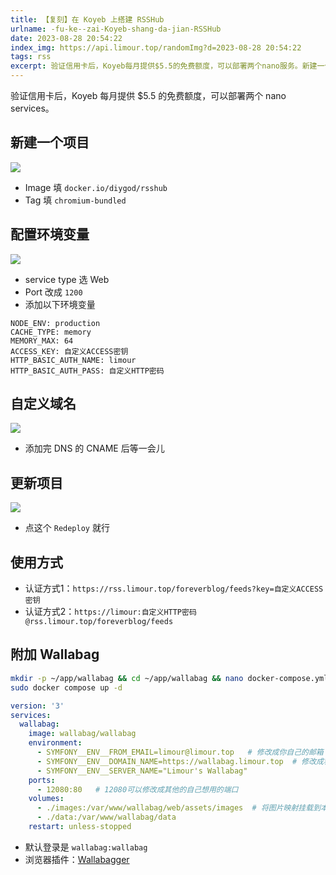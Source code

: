 ```yaml
---
title: 【复刻】在 Koyeb 上搭建 RSSHub
urlname: -fu-ke--zai-Koyeb-shang-da-jian-RSSHub
date: 2023-08-28 20:54:22
index_img: https://api.limour.top/randomImg?d=2023-08-28 20:54:22
tags: rss
excerpt: 验证信用卡后，Koyeb每月提供$5.5的免费额度，可以部署两个nano服务。新建一个项目，填写镜像为docker.io/diygod/rsshub，标签为chromium-bundled。配置环境变量，选择Web服务类型，将端口改为1200。添加以下环境变量：NODE_ENV为production，CACHE_TYPE为memory，MEMORY_MAX为64，ACCESS_KEY为自定义的访问密钥，HTTP_BASIC_AUTH_NAME为limour，HTTP_BASIC_AUTH_PASS为自定义的HTTP密码。自定义域名，添加完DNS的CNAME后等待一段时间。更新项目，点击Redeploy即可。使用方式有两种认证方式：方式1为使用自定义的访问密钥，链接为https://rss.limour.top/foreverblog/feeds?key=自定义ACCESS密钥；方式2为使用自定义的HTTP密码，链接为https://limour:自定义HTTP密码@rss.limour.top/foreverblog/feeds。
---
```

验证信用卡后，Koyeb 每月提供 $5.5 的免费额度，可以部署两个 nano services。
## 新建一个项目
![](https://img.limour.top/2023/08/30/64ef3cbe14b8e.webp)
+ Image 填 `docker.io/diygod/rsshub`
+ Tag 填 `chromium-bundled`
## 配置环境变量
![](https://img.limour.top/2023/08/30/64ef3cd524a2a.webp)
+ service type 选 Web
+ Port 改成 `1200`
+ 添加以下环境变量
```env
NODE_ENV: production
CACHE_TYPE: memory
MEMORY_MAX: 64
ACCESS_KEY: 自定义ACCESS密钥
HTTP_BASIC_AUTH_NAME: limour
HTTP_BASIC_AUTH_PASS: 自定义HTTP密码
```
## 自定义域名
![](https://img.limour.top/2023/08/30/64ef3ce4286f4.webp)
+ 添加完 DNS 的 CNAME 后等一会儿
## 更新项目
![](https://img.limour.top/2023/08/30/64ef3cf521814.webp)
+ 点这个 `Redeploy` 就行
## 使用方式
+ 认证方式1：`https://rss.limour.top/foreverblog/feeds?key=自定义ACCESS密钥`
+ 认证方式2：`https://limour:自定义HTTP密码@rss.limour.top/foreverblog/feeds`

## 附加 Wallabag
```bash
mkdir -p ~/app/wallabag && cd ~/app/wallabag && nano docker-compose.yml
sudo docker compose up -d
```
```yml
version: '3'
services:
  wallabag:
    image: wallabag/wallabag
    environment:
      - SYMFONY__ENV__FROM_EMAIL=limour@limour.top   # 修改成你自己的邮箱
      - SYMFONY__ENV__DOMAIN_NAME=https://wallabag.limour.top  # 修改成稍后要反向代理的域名
      - SYMFONY__ENV__SERVER_NAME="Limour's Wallabag"
    ports:
      - 12080:80   # 12080可以修改成其他的自己想用的端口
    volumes:
      - ./images:/var/www/wallabag/web/assets/images  # 将图片映射挂载到本地，这样docker停止了，数据不会丢失
      - ./data:/var/www/wallabag/data
    restart: unless-stopped
```
+ 默认登录是 `wallabag:wallabag`
+ 浏览器插件：[Wallabagger](https://github.com/wallabag/wallabagger)